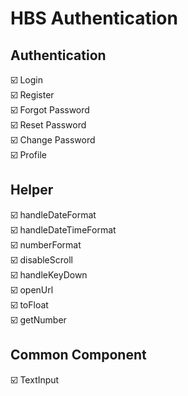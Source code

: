# HBS Authentication

## Authentication

☑️ Login <br>
☑️ Register <br>
☑️ Forgot Password <br>
☑️ Reset Password <br>
☑️ Change Password <br>
☑️ Profile <br>

## Helper

☑️ handleDateFormat <br>
☑️ handleDateTimeFormat <br>
☑️ numberFormat <br>
☑️ disableScroll <br>
☑️ handleKeyDown <br>
☑️ openUrl <br>
☑️ toFloat <br>
☑️ getNumber <br>

## Common Component

☑️ TextInput <br>

